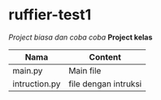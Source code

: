 # ruffier-test1
*Project biasa dan coba coba*
**Project kelas**

**Nama**  |  **Content**
----------|-------------
main.py | Main file
intruction.py | file dengan intruksi
